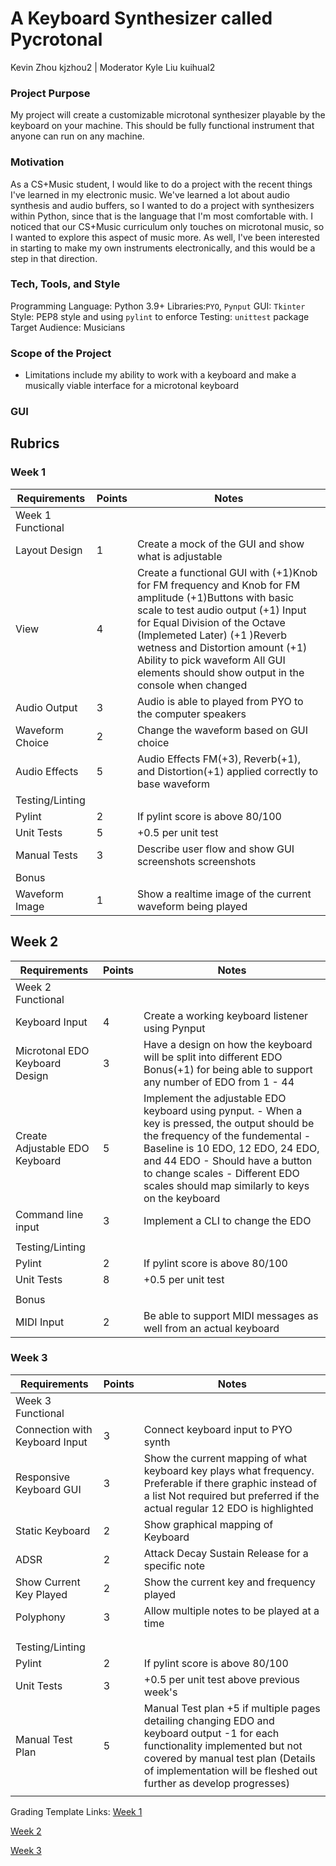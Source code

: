 # A Keyboard Synthesizer called Pycrotonal 
Kevin Zhou kjzhou2 | Moderator Kyle Liu kuihual2

### Project Purpose
My project will create a customizable microtonal synthesizer playable by the keyboard on your machine. This should be fully functional instrument that anyone can run on any machine.

### Motivation
As a CS+Music student, I would like to do a project with the recent things I've learned in my electronic music. We've learned a lot about audio synthesis and audio buffers, so I wanted to do a project with synthesizers within Python, since that is the language that I'm most comfortable with. I noticed that our CS+Music curriculum only touches on microtonal music, so I wanted to explore this aspect of music more. As well, I've been interested in starting to make my own instruments electronically, and this would be a step in that direction.

### Tech, Tools, and Style
Programming Language: Python 3.9+
Libraries:`PYO`, `Pynput` 
GUI: `Tkinter` 
Style: PEP8 style and using `pylint` to enforce
Testing: `unittest` package 
Target Audience: Musicians

### Scope of the Project
* Limitations include my ability to work with a keyboard and make a musically viable interface for a microtonal keyboard

### GUI

## Rubrics
### Week 1
| Requirements      | Points |Notes                                                                                                                                                                                                                                                    |
|-------------------|--------|----------------------------------------------------------------------------------------------------------------------------------------------------------------------------------------------------------------------------------------------------------|
| Week 1 Functional |        |                                                                                                                                                                                                                                                          |
| Layout Design     | 1      | Create a mock of the GUI and show what is adjustable                                                                                                                                                                                                     |
| View              | 4      | Create a functional GUI with (+1)Knob for FM frequency and Knob for FM amplitude (+1)Buttons with basic scale to test audio output (+1) Input for Equal Division of the Octave (Implemeted Later)  (+1 )Reverb wetness and Distortion amount (+1) Ability to pick waveform All GUI elements should show output in the console when changed|
| Audio Output      | 3      | Audio is able to played from PYO to the computer speakers                                                                                                                                                                                                |
| Waveform Choice   | 2      | Change the waveform based on GUI choice                                                                                                                                                                                                                  |
| Audio Effects     | 5      | Audio Effects FM(+3), Reverb(+1), and Distortion(+1) applied correctly to base waveform                                                                                                                                                                  |
| Testing/Linting   |        |                                                                                                                                                                                                                                                          |
| Pylint            | 2      | If pylint score is above 80/100                                                                                                                                                                                                                          |
| Unit Tests        | 5      | +0.5 per unit test                                                                                                                                                                                                                                       |
| Manual Tests      | 3      | Describe user flow and show GUI screenshots screenshots                                                                                                                                                                                                              |
| Bonus             |        |                                                                                                                                                                                                                                                          |
| Waveform Image    | 1      | Show a realtime image of the current waveform being played                                                                                                                                                                                               |
## Week 2
| Requirements                   | Points | Notes                                                                                                                                                                                                                                                                                           |
|--------------------------------|--------|-------------------------------------------------------------------------------------------------------------------------------------------------------------------------------------------------------------------------------------------------------------------------------------------------|
| Week 2 Functional              |        |                                                                                                                                                                                                                                                                                                 |
| Keyboard Input                 | 4      | Create a working keyboard listener using Pynput                                                                                                                                                                                                                                                 |
| Microtonal EDO Keyboard Design | 3      | Have a design on how the keyboard will be split into different EDO Bonus(+1) for being able to support any number of EDO from 1 - 44                                                                                                                                                            |
| Create Adjustable EDO Keyboard | 5      | Implement the adjustable EDO keyboard using pynput. - When a key is pressed, the output should be the frequency of the fundemental - Baseline is 10 EDO, 12 EDO, 24 EDO, and 44 EDO - Should have a button to change scales - Different EDO scales should map similarly to keys on the keyboard |
| Command line input             | 3      | Implement a CLI to change the EDO                                                                                                                                                                                                                                                               |
|                                |        |                                                                                                                                                                                                                                                                                                 |
| Testing/Linting                |        |                                                                                                                                                                                                                                                                                                 |
| Pylint                         | 2      | If pylint score is above 80/100                                                                                                                                                                                                                                                                 |
| Unit Tests                     | 8      | +0.5 per unit test                                                                                                                                                                                                                                                                              |
|                                |        |                                                                                                                                                                                                                                                                                                 |
| Bonus                          |        |                                                                                                                                                                                                                                                                                                 |
| MIDI Input                     | 2      | Be able to support MIDI messages as well from an actual keyboard                                                                                                                                                                                                                                |
### Week 3
| Requirements                   | Points | Notes                                                                                                                                                                                                                                    |
|--------------------------------|--------|------------------------------------------------------------------------------------------------------------------------------------------------------------------------------------------------------------------------------------------|
| Week 3 Functional              |        |                                                                                                                                                                                                                                          |
| Connection with Keyboard Input | 3      | Connect keyboard input to PYO synth                                                                                                                                                                                                      |
| Responsive Keyboard GUI        | 3      | Show the current mapping of what keyboard key plays what frequency. Preferable if there graphic instead of a list Not required but preferred if the actual regular 12 EDO is highlighted                                                 |
| Static Keyboard                | 2      | Show graphical mapping of Keyboard                                                                                                                                                                                                       |
| ADSR                           | 2      | Attack Decay Sustain Release for a specific note                                                                                                                                                                                         |
| Show Current Key Played        | 2      | Show the current key and frequency played                                                                                                                                                                                                |
| Polyphony                      | 3      | Allow multiple notes to be played at a time                                                                                                                                                                                              |
|                                |        |                                                                                                                                                                                                                                          |
|                                |        |                                                                                                                                                                                                                                          |
| Testing/Linting                |        |                                                                                                                                                                                                                                          |
| Pylint                         | 2      | If pylint score is above 80/100                                                                                                                                                                                                          |
| Unit Tests                     | 3      | +0.5 per unit test above previous week's                                                                                                                                                                                                 |
| Manual Test Plan               | 5      | Manual Test plan +5 if multiple pages detailing changing EDO and keyboard output -1 for each functionality implemented but not covered by manual test plan (Details of implementation will be fleshed out further as develop progresses) |
|                                |        |                                                                                                                                                                                                                                          |

Grading Template Links:
[Week 1](https://docs.google.com/spreadsheets/d/1tzTAX9tFxHbvWCDR5G_ZVpftYv6urMZ_IlgcIbvcQxM/edit?usp=sharing)

[Week 2](https://docs.google.com/spreadsheets/d/1vdt2SnkPDcYIfjoazAjfRPtcZJdISaCoGx9ybnzF_z0/edit?usp=sharing)

[Week 3](https://docs.google.com/spreadsheets/d/1B_bXreNge4Smk6w0DAA8bqfNxSQofaXvXi-DLhqPLJM/edit?usp=sharing)

